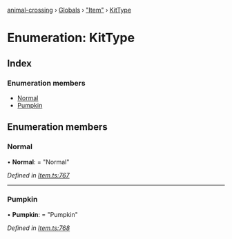 [animal-crossing](../README.md) › [Globals](../globals.md) › ["Item"](../modules/_item_.md) › [KitType](_item_.kittype.md)

# Enumeration: KitType

## Index

### Enumeration members

* [Normal](_item_.kittype.md#normal)
* [Pumpkin](_item_.kittype.md#pumpkin)

## Enumeration members

###  Normal

• **Normal**: = "Normal"

*Defined in [Item.ts:767](https://github.com/Norviah/animal-crossing/blob/e2f78c4/module/types/Item.ts#L767)*

___

###  Pumpkin

• **Pumpkin**: = "Pumpkin"

*Defined in [Item.ts:768](https://github.com/Norviah/animal-crossing/blob/e2f78c4/module/types/Item.ts#L768)*
